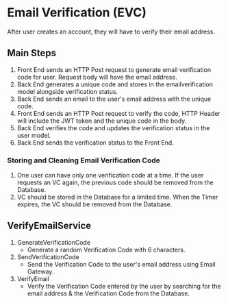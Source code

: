 # Email Verification (EVC)

After user creates an account, they will have to verify their email address.

## Main Steps

1. Front End sends an HTTP Post request to generate email verification code for user. Request body will have the email
   address.
2. Back End generates a unique code and stores in the emailverification model alongside verification status.
3. Back End sends an email to the user's email address with the unique code.
4. Front End sends an HTTP Post request to verify the code, HTTP Header will include the JWT token and the unique code
   in the body.
5. Back End verifies the code and updates the verification status in the user model.
6. Back End sends the verification status to the Front End.

### Storing and Cleaning Email Verification Code

1. One user can have only one verification code at a time. If the user requests an VC again, the previous code should be
   removed from the Database.
2. VC should be stored in the Database for a limited time. When the Timer expires, the VC should be removed from the
   Database.

## VerifyEmailService

1. GenerateVerificationCode
    * Generate a random Verification Code with 6 characters.
2. SendVerificationCode
    * Send the Verification Code to the user's email address using Email Gateway.
3. VerifyEmail
    * Verify the Verification Code entered by the user by searching for the email address & the Verification Code from
      the Database.



